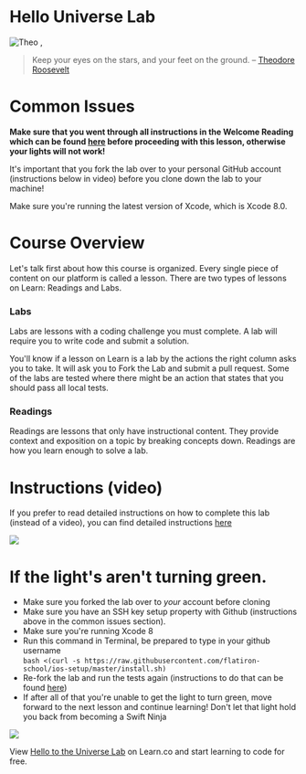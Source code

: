 # Hello Universe Lab

![Theo](http://i.imgur.com/ZNL73LF.jpg) , 

> Keep your eyes on the stars, and your feet on the ground. – [Theodore Roosevelt](https://en.wikipedia.org/wiki/Theodore_Roosevelt)

# Common Issues

**Make sure that you went through all instructions in the Welcome Reading which can be found [here]( https://github.com/learn-co-curriculum/swift-welcome) before proceeding with this lesson, otherwise your lights will not work!**

It's important that you fork the lab over to your personal GitHub account (instructions below in video) before you clone down the lab to your machine!

Make sure you're running the latest version of Xcode, which is Xcode 8.0.



# Course Overview 

Let's talk first about how this course is organized. Every single piece of content on our platform is called a lesson. There are two types of lessons on Learn: Readings and Labs.

### Labs

Labs are lessons with a coding challenge you must complete. A lab will require you to write code and submit a solution.

You'll know if a lesson on Learn is a lab by the actions the right column asks you to take. It will ask you to Fork the Lab and submit a pull request. Some of the labs are tested where there might be an action that states that you should pass all local tests.


### Readings

Readings are lessons that only have instructional content. They provide context and exposition on a topic by breaking concepts down. Readings are how you learn enough to solve a lab.




# Instructions (video)

If you prefer to read detailed instructions on how to complete this lab (instead of a video), you can find detailed instructions [here](https://github.com/learn-co-curriculum/swift-HelloToTheUniverse-lab/blob/master/Detail.md)

[![](http://img.youtube.com/vi/1_yixHoYuhU/0.jpg)](https://www.youtube.com/watch?v=1_yixHoYuhU "Intro")

# If the light's aren't turning green.

* Make sure you forked the lab over to _your_ account before cloning
* Make sure you have an SSH key setup property with Github (instructions above in the common issues section).
* Make sure you're running Xcode 8
* Run this command in Terminal, be prepared to type in your github username  
`bash <(curl -s https://raw.githubusercontent.com/flatiron-school/ios-setup/master/install.sh)`
* Re-fork the lab and run the tests again (instructions to do that can be found [here](https://youtu.be/CsMDUFyyiNI))
* If after all of that you're unable to get the light to turn green, move forward to the next lesson and continue learning! Don't let that light hold you back from becoming a Swift Ninja

![](https://media.giphy.com/media/ErdfMetILIMko/giphy.gif)



<p class='util--hide'>View <a href='https://learn.co/lessons/swift-HelloToTheUniverse-lab'>Hello to the Universe Lab</a> on Learn.co and start learning to code for free.</p>
